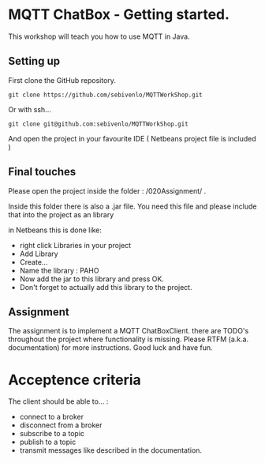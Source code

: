 
# MQTT ChatBox - Getting started.

This workshop will teach you how to use MQTT in Java.

## Setting up

First clone the GitHub repository.

```
git clone https://github.com/sebivenlo/MQTTWorkShop.git
```
Or with ssh...

```
git clone git@github.com:sebivenlo/MQTTWorkShop.git
```

And open the project in your favourite IDE ( Netbeans project file is included )

## Final touches

Please open the project inside the folder :  /020Assignment/ .

Inside this folder there is also a .jar file. You need this file and please include that into the project as an library 

in Netbeans this is done like: 
* right click Libraries in your project
* Add Library
* Create...
* Name the library : PAHO
* Now add the jar to this library and press OK.
* Don't forget to actually add this library to the project.

## Assignment

The assignment is to implement a MQTT ChatBoxClient. there are TODO's throughout the project where functionality is missing. Please RTFM (a.k.a. documentation) for more instructions. Good luck and have fun.

# Acceptence criteria
The client should be able to... :
* connect to a broker
* disconnect from a broker
* subscribe to a topic
* publish to a topic
* transmit messages like described in the documentation.

